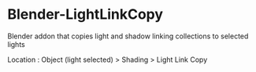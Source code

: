 # Blender-LightLinkCopy
Blender addon that copies light and shadow linking collections to selected lights

Location : Object (light selected) > Shading > Light Link Copy
